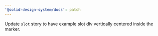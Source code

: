 ```yaml
---
'@solid-design-system/docs': patch
---
```


Update `slot` story to have example slot div vertically centered inside the marker.
